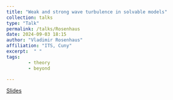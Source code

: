 ```yaml
---
title: "Weak and strong wave turbulence in solvable models"
collection: talks
type: "Talk"
permalink: /talks/Rosenhaus
date: 2024-09-03 18:15
author: "Vladimir Rosenhaus" 
affiliation: "ITS, Cuny"
excerpt:  " "
tags: 
        - theory
        - beyond

---
```


[Slides]({{site.baseurl}}/files/Rosenhaus_Presentation.pdf)
